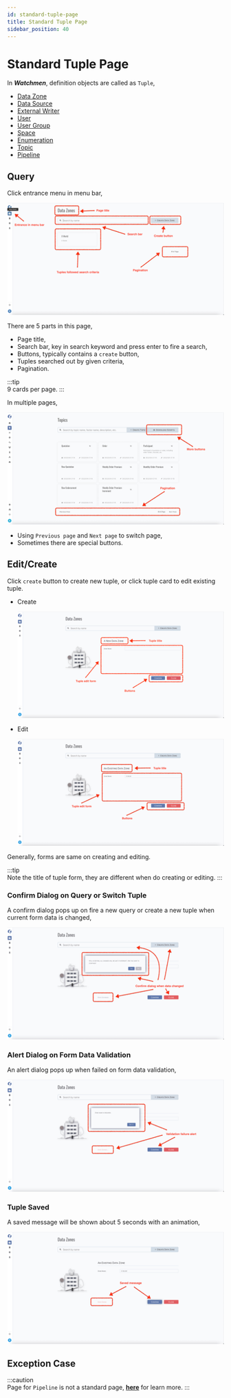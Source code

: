 ```yaml
---
id: standard-tuple-page  
title: Standard Tuple Page  
sidebar_position: 40
---
```


# Standard Tuple Page

In **_Watchmen_**, definition objects are called as `Tuple`,

- [Data Zone](admin/data-zone)
- [Data Source](admin/data-source)
- [External Writer](admin/external-writer)
- [User](admin/user)
- [User Group](admin/user-group)
- [Space](admin/space)
- [Enumeration](admin/enumeration)
- [Topic](admin/topic)
- [Pipeline](admin/pipeline)

## Query

Click entrance menu in menu bar,

![Standard Tuple Page](images/standard-tuple-page.png)

There are 5 parts in this page,

- Page title,
- Search bar, key in search keyword and press enter to fire a search,
- Buttons, typically contains a `create` button,
- Tuples searched out by given criteria,
- Pagination.

:::tip  
9 cards per page.
:::

In multiple pages,

![Customize Tuple Page](images/customize-tuple-page.png)

- Using `Previous page` and `Next page` to switch page,
- Sometimes there are special buttons.

## Edit/Create

Click `create` button to create new tuple, or click tuple card to edit existing tuple.

- Create

  ![Create Data Zone](images/create-tuple.png)

- Edit

  ![Edit Data Zone](images/edit-tuple.png)

Generally, forms are same on creating and editing.

:::tip  
Note the title of tuple form, they are different when do creating or editing.
:::

### Confirm Dialog on Query or Switch Tuple

A confirm dialog pops up on fire a new query or create a new tuple when current form data is changed,

![Discard Changes Reminder](images/discard-changes-reminder.png)

### Alert Dialog on Form Data Validation

An alert dialog pops up when failed on form data validation,

![Failed On Validation](images/fail-on-validation.png)

### Tuple Saved

A saved message will be shown about 5 seconds with an animation,

![Tuple Saved](images/tuple-saved.png)

## Exception Case

:::caution    
Page for `Pipeline` is not a standard page, **[here](admin/pipeline)** for learn more.
:::
